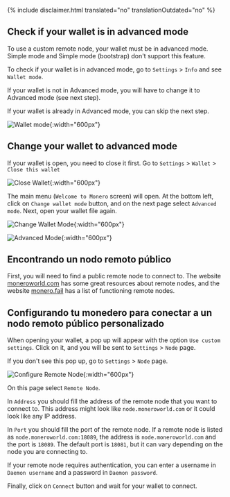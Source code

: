 {% include disclaimer.html translated="no" translationOutdated="no" %}

## Check if your wallet is in advanced mode

To use a custom remote node, your wallet must be in advanced mode. Simple
mode and Simple mode (bootstrap) don't support this feature.

To check if your wallet is in advanced mode, go to `Settings` > `Info` and see `Wallet mode`.

If your wallet is not in Advanced mode, you will have to change it to
Advanced mode (see next step).

If your wallet is already in Advanced mode, you can skip the next step.

![Wallet
mode](/img/resources/user-guides/en/remote_node/wallet_mode_info.png){:width="600px"}

## Change your wallet to advanced mode

If your wallet is open, you need to close it first. Go to `Settings` > `Wallet` > `Close this wallet`

![Close
Wallet](/img/resources/user-guides/en/remote_node/close_open_wallet.png){:width="600px"}

The main menu (`Welcome to Monero` screen) will open. At the bottom left,
click on `Change wallet mode` button, and on the next page select `Advanced
mode`. Next, open your wallet file again.

![Change Wallet
Mode](/img/resources/user-guides/en/remote_node/change_wallet_mode.png){:width="600px"}

![Advanced
Mode](/img/resources/user-guides/en/remote_node/advanced_mode.png){:width="600px"}

## Encontrando un nodo remoto público

First, you will need to find a public remote node to connect to. The website
[moneroworld.com](https://moneroworld.com/#nodes) has some great resources
about remote nodes, and the website [monero.fail](https://monero.fail) has a
list of functioning remote nodes.

## Configurando tu monedero para conectar a un nodo remoto público personalizado

When opening your wallet, a pop up will appear with the option `Use custom settings`. Click on it, and you will be sent to `Settings` > `Node` page. 

If you don't see this pop up, go to `Settings` > `Node` page.

![Configure Remote
Node](/img/resources/user-guides/en/remote_node/remote_node_config.png){:width="600px"}

On this page select `Remote Node`.

In `Address` you should fill the address of the remote node that you want to
connect to. This address might look like `node.moneroworld.com` or it could
look like any IP address.

In `Port` you should fill the port of the remote node. If a remote node is
listed as `node.moneroworld.com:18089`, the address is
`node.moneroworld.com` and the port is `18089`. The default port is `18081`,
but it can vary depending on the node you are connecting to.

If your remote node requires authentication, you can enter a username in
`Daemon username` and a password in `Daemon password`.

Finally, click on `Connect` button and wait for your wallet to connect.
